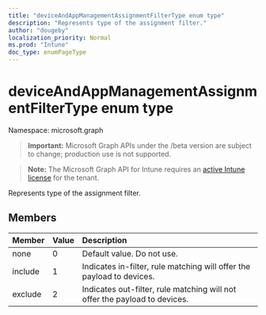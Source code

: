 ```yaml
---
title: "deviceAndAppManagementAssignmentFilterType enum type"
description: "Represents type of the assignment filter."
author: "dougeby"
localization_priority: Normal
ms.prod: "Intune"
doc_type: enumPageType
---
```


# deviceAndAppManagementAssignmentFilterType enum type

Namespace: microsoft.graph

> **Important:** Microsoft Graph APIs under the /beta version are subject to change; production use is not supported.

> **Note:** The Microsoft Graph API for Intune requires an [active Intune license](https://go.microsoft.com/fwlink/?linkid=839381) for the tenant.

Represents type of the assignment filter.

## Members
|Member|Value|Description|
|:---|:---|:---|
|none|0|Default value. Do not use.|
|include|1|Indicates in-filter, rule matching will offer the payload to devices.|
|exclude|2|Indicates out-filter, rule matching will not offer the payload to devices.|



